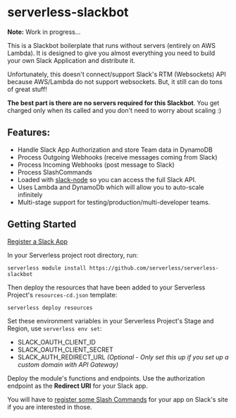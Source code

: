 # serverless-slackbot

**Note:** Work in progress...

This is a Slackbot boilerplate that runs without servers (entirely on AWS Lambda).  It is designed to give you almost everything you need to build your own Slack Application and distribute it.

Unfortunately, this doesn't connect/support Slack's RTM (Websockets) API because AWS/Lambda do not support websockets.  But, it still can do tons of great stuff!

**The best part is there are no servers required for this Slackbot**.  You get charged only when its called and you don't need to worry about scaling :)

## Features:

* Handle Slack App Authorization and store Team data in DynamoDB
* Process Outgoing Webhooks (receive messages coming from Slack)
* Process Incoming Webhooks (post message to Slack)
* Process SlashCommands
* Loaded with [slack-node](https://github.com/clonn/slack-node-sdk) so you can access the full Slack API.
* Uses Lambda and DynamoDb which will allow you to auto-scale infinitely
* Multi-stage support for testing/production/multi-developer teams.

## Getting Started

[Register a Slack App](https://api.slack.com/applications)


In your Serverless project root directory, run:

```
serverless module install https://github.com/serverless/serverless-slackbot
```

Then deploy the resources that have been added to your Serverless Project's `resources-cd.json` template:

```
serverless deploy resources
```

Set these environment variables in your Serverless Project's Stage and Region, use `serverless env set`:

* SLACK_OAUTH_CLIENT_ID
* SLACK_OAUTH_CLIENT_SECRET
* SLACK_AUTH_REDIRECT_URL *(Optional - Only set this up if you set up a custom domain with API Gateway)*

Deploy the module's functions and endpoints.  Use the authorization endpoint as the **Redirect URI** for your Slack app.

You will have to [register some Slash Commands](https://api.slack.com/applications) for your app on Slack's site if you are interested in those.